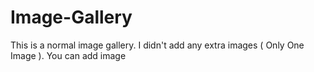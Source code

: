 # Image-Gallery
This is a normal image gallery.
I didn't add any extra images ( Only One Image ). You can add image
